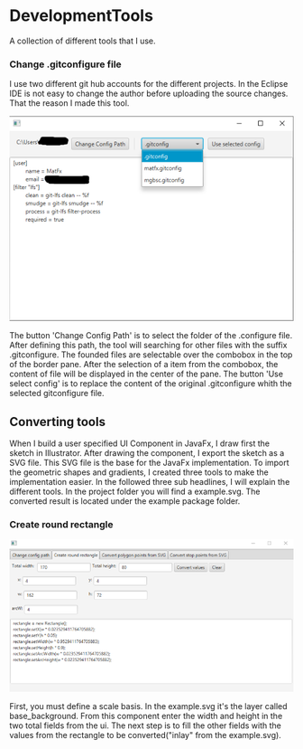 # DevelopmentTools

A collection of different tools that I use.

### Change .gitconfigure file

I use two different git hub accounts for the different projects. In the Eclipse IDE is not easy to change the author before uploading the source changes.
That the reason I made this tool. 

![Bild](https://github.com/MatFX/DevelopmentTools/blob/master/screenshotChangeGitConfig.png "Bild")

The button 'Change Config Path' is to select the folder of the .configure file. After defining this path, the tool 
will searching for other files with the suffix .gitconfigure. 
The founded files are selectable over the combobox in the top of the border pane. After the selection of a item from the combobox, the 
content of file will be displayed in the center of the pane. The button 'Use select config' is to replace the content of the original .gitconfigure
whith the selected gitconfigure file.

## Converting tools

When I build a user specified UI Component in JavaFx, I draw first the sketch in Illustrator. After drawing the component, I export the sketch
as a SVG file. This SVG file is the base for the JavaFx implementation. 
To import the geometric shapes and gradients, I created three tools to make the implementation easier.
In the followed three sub headlines, I will explain the different tools. In the project folder you will find a example.svg. The converted result
is located under the example package folder. 

### Create round rectangle

![RoundRectangle](https://github.com/MatFX/DevelopmentTools/blob/master/RectangleConvert.png)

First, you must define a scale basis. In the example.svg it's the layer called base_background. From this component 
enter the width and height in the two total fields from the ui.
The next step is to fill the other fields with the values from the rectangle to be converted("inlay" from the example.svg).







